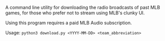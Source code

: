 A command line utility for downloading the radio broadcasts of past MLB games, for those who prefer not to stream using MLB's clunky UI.

Using this program requires a paid MLB Audio subscription.

Usage: `python3 download.py <YYYY-MM-DD> <team_abbreviation>`
